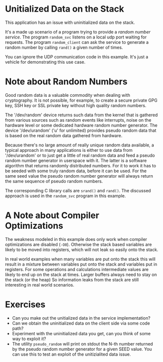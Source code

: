 Unitialized Data on the Stack
=============================

This application has an issue with uninitialized data on the stack.

It's a made up scenario of a program trying to provide a _random number
service_. The program `random_svc` listens on a local udp port waiting for
requests. The program `random_client` can ask the service to generate a random
number by calling `rand()` a given number of times.

You can ignore the UDP communication code in this example. It's just a vehicle
for demonstrating this use case.

Note about Random Numbers
=========================

Good random data is a valuable commodity when dealing with cryptography. It is
not possible, for example, to create a secure private GPG key, SSH key or SSL
private key without high quality random numbers.

The '/dev/random' device returns such data from the kernel that is gathered
from various sources such as random events like interrupts, noise on the
hardware level or some dedicated hardware random number generator.
The device '/dev/urandom' ('u' for unlimited) provides pseudo random data that
is based on the real random data gathered from hardware.

Because there's no large amount of really unique random data available, a
typical approach in many applications is either to use data from
'/dev/urandom' or to just get a little of real random data and feed a pseudo
random number generator in userspace with it. The latter is a software
algorithm that returns randomly distributed numbers. For it to work it has to
be seeded with some truly random data, before it can be used. For the same
seed value the pseudo random number generator will always return the same
sequence of pseudo random numbers.

The corresponding C library calls are `srand()` and `rand()`. The discussed
approach is used in the `random_svc` program in this example.

A Note about Compiler Optimizations
===================================

The weakness modeled in this example does only work when compiler
optimizations are disabled (`-O0`). Otherwise the stack based variables are
likely to be moved into registers, which will not leak so easily onto the
stack.

In real world examples when many variables are put onto the stack this will
result in a mixture between variables put onto the stack and variables put in
registers. For some operations and calculations intermediate values are likely
to end up on the stack at times. Larger buffers always need to stay on the
stack (or the heap) So information leaks from the stack are still interesting
in real world scenarios.

Exercises
=========

- Can you make out the unitialized data in the service implementation?
- Can we obtain the uninitialized data on the client side via some code path?
- Experiment with the uninitialized data you get, can you think of some way to
  exploit it?
- The utility `pseudo_random` will print on stdout the N-th number returned by
  the pseudo random number generator for a given SEED value. You can use this
  to test an exploit of the unitizialited data issue.
